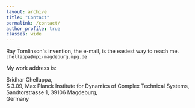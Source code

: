 ```yaml
---
layout: archive
title: "Contact"
permalink: /contact/
author_profile: true
classes: wide
---
```


Ray Tomlinson's invention, the e-mail, is the easiest way to reach me.<br> ```chellappa@mpi-magdeburg.mpg.de```


My work address is:

Sridhar Chellappa,\
S 3.09, Max Planck Institute for Dynamics of Complex Technical Systems,\
Sandtorstrasse 1, 39106 Magdeburg,\
Germany

